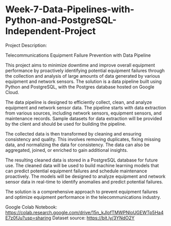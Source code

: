 # Week-7-Data-Pipelines-with-Python-and-PostgreSQL-Independent-Project

Project Description:

Telecommunications Equipment Failure Prevention with Data Pipeline

This project aims to minimize downtime and improve overall equipment performance by proactively identifying potential equipment failures through the collection and analysis of large amounts of data generated by various equipment and network sensors. The solution is a data pipeline built using Python and PostgreSQL, with the Postgres database hosted on Google Cloud.

The data pipeline is designed to efficiently collect, clean, and analyze equipment and network sensor data. The pipeline starts with data extraction from various sources, including network sensors, equipment sensors, and maintenance records. Sample datasets for data extraction will be provided by the client and should be used for building the pipeline.

The collected data is then transformed by cleaning and ensuring consistency and quality. This involves removing duplicates, fixing missing data, and normalizing the data for consistency. The data can also be aggregated, joined, or enriched to gain additional insights.

The resulting cleaned data is stored in a PostgreSQL database for future use. The cleaned data will be used to build machine learning models that can predict potential equipment failures and schedule maintenance proactively. The models will be designed to analyze equipment and network sensor data in real-time to identify anomalies and predict potential failures.

The solution is a comprehensive approach to prevent equipment failures and optimize equipment performance in the telecommunications industry.

Google Colab Notebook:       https://colab.research.google.com/drive/15n_kJlofTMWPNIoUGEWTp5Ha4E7z0fJu?usp=sharing
Dataset source:              https://bit.ly/3YNdO2Y


